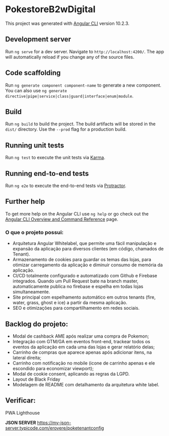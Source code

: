 # PokestoreB2wDigital

This project was generated with [Angular CLI](https://github.com/angular/angular-cli) version 10.2.3.

## Development server

Run `ng serve` for a dev server. Navigate to `http://localhost:4200/`. The app will automatically reload if you change any of the source files.

## Code scaffolding

Run `ng generate component component-name` to generate a new component. You can also use `ng generate directive|pipe|service|class|guard|interface|enum|module`.

## Build

Run `ng build` to build the project. The build artifacts will be stored in the `dist/` directory. Use the `--prod` flag for a production build.

## Running unit tests

Run `ng test` to execute the unit tests via [Karma](https://karma-runner.github.io).

## Running end-to-end tests

Run `ng e2e` to execute the end-to-end tests via [Protractor](http://www.protractortest.org/).

## Further help

To get more help on the Angular CLI use `ng help` or go check out the [Angular CLI Overview and Command Reference](https://angular.io/cli) page.


### O que o projeto possui: ##

* Arquitetura Angular Whitelabel, que permite uma fácil manipulação e expansão da aplicação para diversos clientes (em código, chamados de Tenant).
* Armazenamento de cookies para guardar os temas das lojas, para otimizar carregamento da aplicação e diminuir consumo de memória da aplicação.
* CI/CD totalmente configurado e automatizado com Github e Firebase integrados. Quando um Pull Request bate na branch master, automaticamente publica no firebase e espelha em todas lojas simultaneamente.
* Site principal com espelhamento automático em outros tenants (fire, water, grass, ghost e ice) a partir da mesma aplicação.
* SEO e otimizações para compartilhamento em redes sociais.

## Backlog do projeto: ##
* Modal de cashback AME após realizar uma compra de Pokemon;
* Integração com GTM/GA em eventos front-end, trackear todos os eventos da aplicação em cada uma das lojas e gerar relatório delas;
* Carrinho de compras que aparece apenas após adicionar itens, na lateral direita;
* Carrinho com notificação no mobile (icone de carrinho apenas e ele escondido para economizar viewport);
* Modal de cookie consent, aplicando as regras da LGPD.
* Layout de Black Friday
* Modelagem de README com detalhamento da arquitetura white label.

## Verificar: ##
PWA
Lighthouse


**JSON SERVER**
https://my-json-server.typicode.com/erovere/poketenantconfig